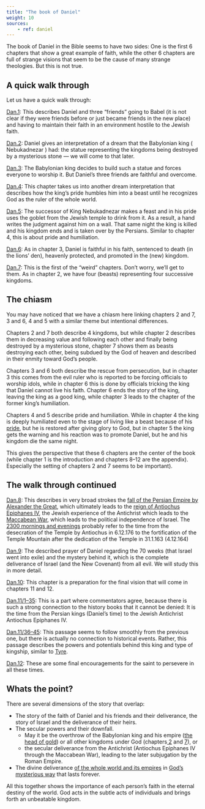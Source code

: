 ```yaml
---
title: "The book of Daniel"
weight: 10
sources:
    - ref: daniel
---
```


The book of Daniel in the Bible seems to have two sides: One is the first 6 chapters that show a great example of faith, while the other 6 chapters are full of strange visions that seem to be the cause of many strange theologies. But this is not true.

## A quick walk through

<a name="9a3b"></a>
Let us have a quick walk through:

[Dan.1](https://www.bibleserver.com/NIV/Daniel1): This describes Daniel and three “friends” going to Babel (it is not clear if they were friends before or just became friends in the new place) and having to maintain their faith in an environment hostile to the Jewish faith.

[Dan.2](https://www.bibleserver.com/NIV/Daniel2): Daniel gives an interpretation of a dream that the Babylonian king ( Nebukadnezar ) had: the statue representing the kingdoms being destroyed by a mysterious stone — we will come to that later.

[Dan.3](https://www.bibleserver.com/NIV/Daniel3): The Babylonian king decides to build such a statue and forces everyone to worship it. But Daniel’s three friends are faithful and overcome.

[Dan.4](https://www.bibleserver.com/NIV/Daniel4): This chapter takes us into another dream interpretation that describes how the king’s pride humbles him into a beast until he recognizes God as the ruler of the whole world.

[Dan.5](https://www.bibleserver.com/NIV/Daniel5): The successor of King Nebukadnezar makes a feast and in his pride uses the goblet from the Jewish temple to drink from it. As a result, a hand writes the judgment against him on a wall. That same night the king is killed and his kingdom ends and is taken over by the Persians. Similar to chapter 4, this is about pride and humiliation.

[Dan.6](https://www.bibleserver.com/NIV/Daniel6): As in chapter 3, Daniel is faithful in his faith, sentenced to death (in the lions’ den), heavenly protected, and promoted in the (new) kingdom.

[Dan.7](https://www.bibleserver.com/NIV/Daniel7): This is the first of the “weird” chapters. Don’t worry, we’ll get to them. As in chapter 2, we have four (beasts) representing four successive kingdoms.

## The chiasm

<a name="3d8a"></a>
You may have noticed that we have a chiasm here linking chapters 2 and 7, 3 and 6, 4 and 5 with a similar theme but intentional differences.

Chapters 2 and 7 both describe 4 kingdoms, but while chapter 2 describes them in decreasing value and following each other and finally being destroyed by a mysterious stone, chapter 7 shows them as beasts destroying each other, being subdued by the God of heaven and described in their enmity toward God’s people.

Chapters 3 and 6 both describe the rescue from persecution, but in chapter 3 this comes from the evil ruler who is reported to be forcing officials to worship idols, while in chapter 6 this is done by officials tricking the king that Daniel cannot live his faith. Chapter 6 ends the story of the king, leaving the king as a good king, while chapter 3 leads to the chapter of the former king’s humiliation.

Chapters 4 and 5 describe pride and humiliation. While in chapter 4 the king is deeply humiliated even to the stage of living like a beast because of his [pride](https://www.bibleserver.com/NIV/Daniel4%3A30), but he is restored after giving glory to God, but in chapter 5 the king gets the warning and his reaction was to promote Daniel, but he and his kingdom die the same night.

This gives the perspective that these 6 chapters are the center of the book (while chapter 1 is the introduction and chapters 8–12 are the appendix). Especially the setting of chapters 2 and 7 seems to be important).

## The walk through continued

<a name="02f0"></a>
[Dan.8](https://www.bibleserver.com/NIV/Daniel8): This describes in very broad strokes the [fall of the Persian Empire by Alexander the Great](https://www.bibleserver.com/NIV/Daniel8%3A20-21), which ultimately leads to the [reign of Antiochus Epiphanes IV](https://www.gotquestions.org/Antiochus-Epiphanes.html), the Jewish experience of the Antichrist which leads to the [Maccabean War](https://en.wikipedia.org/wiki/Maccabean_Revolt), which leads to the political independence of Israel. The [2300 mornings and evenings](https://www.bibleserver.com/NIV/Daniel8%3A14) probably refer to the time from the desecration of the Temple by Antiochus in 6.12.176 to the fortification of the Temple Mountain after the dedication of the Temple in 31.1.163 (4.12.164)

[Dan.9](https://www.bibleserver.com/NIV/Daniel9): The described prayer of Daniel regarding the 70 weeks (that Israel went into exile) and the mystery behind it, which is the complete deliverance of Israel (and the New Covenant) from all evil. We will study this in more detail.

[Dan.10](https://www.bibleserver.com/NIV/Daniel10): This chapter is a preparation for the final vision that will come in chapters 11 and 12.

[Dan.11/1–35](https://www.bibleserver.com/NIV/Daniel11%3A1-35): This is a part where commentators agree, because there is such a strong connection to the history books that it cannot be denied: It is the time from the Persian kings (Daniel’s time) to the Jewish Antichrist Antiochus Epiphanes IV.

[Dan.11/36–45](https://www.bibleserver.com/NIV/Daniel11%3A36-45): This passage seems to follow smoothly from the previous one, but there is actually no connection to historical events. Rather, this passage describes the powers and potentials behind this king and type of kingship, similar to [Tyre](https://www.bibleserver.com/NIV/Ezekiel28%3A13-17).

[Dan.12](https://www.bibleserver.com/NIV/Daniel12): These are some final encouragements for the saint to persevere in all these times.

## Whats the point?

<a name="b05e"></a>
There are several dimensions of the story that overlap:

- The story of the faith of Daniel and his friends and their deliverance, the story of Israel and the deliverance of their heirs.
- The secular powers and their downfall.
    - May it be the overthrow of the Babylonian king and his empire ([the head of gold](https://www.bibleserver.com/NIV/Daniel2%3A38)) or all other kingdoms under God (chapters[ 2](https://www.bibleserver.com/NIV/Daniel2%3A45) and [7](https://www.bibleserver.com/NIV/Daniel7)), or
    - the secular deliverance from the Antichrist (Antiochus Epiphanes IV through the Maccabean War), leading to the later subjugation by the Roman Empire.
- The divine deliverance [of the whole world and its empires](https://www.bibleserver.com/NIV/Daniel2%3A45) in [God’s mysterious way](https://www.bibleserver.com/NIV/Daniel9%3A24-27) that lasts forever.

All this together shows the importance of each person’s faith in the eternal destiny of the world. God acts in the subtle acts of individuals and brings forth an unbeatable kingdom.
